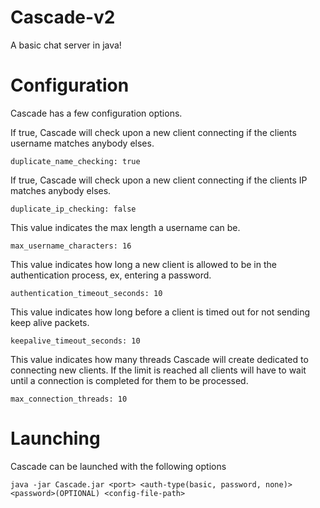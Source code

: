 # Cascade-v2
A basic chat server in java!

# Configuration

Cascade has a few configuration options.

If true, Cascade will check upon a new client connecting if the clients username matches anybody elses.
```
duplicate_name_checking: true
```

If true, Cascade will check upon a new client connecting if the clients IP matches anybody elses.
```
duplicate_ip_checking: false
```

This value indicates the max length a username can be.
```
max_username_characters: 16
```

This value indicates how long a new client is allowed to be in the authentication process,
ex, entering a password.
```
authentication_timeout_seconds: 10
```

This value indicates how long before a client is timed out for not sending keep alive packets.
```
keepalive_timeout_seconds: 10
```

This value indicates how many threads Cascade will create dedicated to connecting new clients.
If the limit is reached all clients will have to wait until a connection is completed for them to be processed. 
```
max_connection_threads: 10
```

# Launching
Cascade can be launched with the following options

```
java -jar Cascade.jar <port> <auth-type(basic, password, none)> <password>(OPTIONAL) <config-file-path>
```

